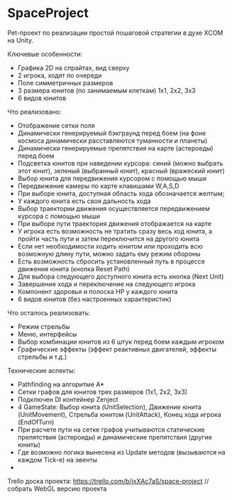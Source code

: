 # SpaceProject

Pet-проект по реализации простой пошаговой стратегии в духе XCOM на Unity.

Ключевые особенности:
 - Графика 2D на спрайтах, вид сверху
 - 2 игрока, ходят по очереди
 - Поле симметричных размеров
 - 3 размера юнитов (по занимаемым клеткам) 1х1, 2х2, 3х3
 - 6 видов юнитов
 
Что реализовано: 
   - Отображение сетки поля
   - Динамически генерируемый бэкграунд перед боем (на фоне космоса динамически расставляются туманности и планеты)
   - Динамически генерируемые препятствия на карте (астероеды) перед боем
   - Подсветка юнитов при наведении курсора: синий (можно выбрать этот юнит), зеленый (выбранный юнит), красный (вражеский юнит)
   - Выбор юнита для передвижения курсором с помощью мыши
   - Передвижение камеры по карте клавишами W,A,S,D
   - При выборе юнита, доступная область хода обозначается желтым;
   - У каждого юнита есть своя дальность хода
   - Выбор траектории движения осуществляется передвижением курсора с помощью мыши
   - При выборе пути траектория движения отображается на карте
   - У игрока есть возможность не тратить сразу весь ход юнита, а пройти часть пути и затем переключится на другого юнита
   - Если нет необходимости ходить юнитом или проходить всю возможную длину пути, можно задать ему режим обороны
   - Есть возможность сбросить установленный путь в процессе движения юнита (кнопка Reset Path)
   - Для выбора следующего доступного юнита есть кнопка (Next Unit)
   - Завершение хода и переключение на следующего игрока
   - Компонент здоровья и полоска HP у каждого юнита
   - 6 видов юнитов (без настроенных характеристик)

Что осталось реализовать:
   - Режим стрельбы
   - Меню, интерфейсы
   - Выбор комбинации юнитов из 6 штук перед боем каждым игроком
   - Графические эффекты (эффект реактивных двигателей, эффекты стрельбы и т.д.)
 
 Технические аспекты:
 - Pathfinding на алгоритме A*
 - Сетки графов для юнитов трех размеров (1х1, 2х2, 3х3)
 - Подключен DI контейнер Zenject
 - 4 GameState: Выбор юнита (UnitSelection), Движение юнита (UnitMovement), Стрельба юнитом (UnitAttack), Конец хода игрока (EndOfTurn)
 - При расчете пути на сетке графов учитываются статические препятствия (астероиды) и динамические препятствия (другие юниты)
 - Где возможно логика вынесена из Update методов (вызываются на каждом Tick-е) на эвенты
 - 
 
 

Trello доска проекта: https://trello.com/b/jxXAc7aS/space-project
//собрать WebGL версию проекта
